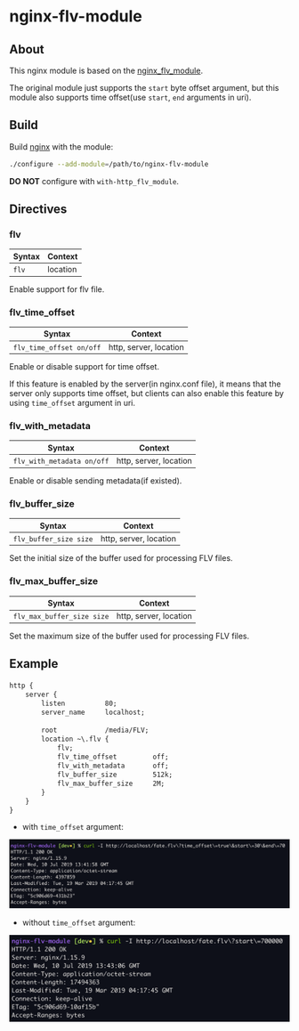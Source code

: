 # nginx-flv-module

## About

This nginx module is based on the [nginx_flv_module](https://github.com/nginx/nginx/blob/master/src/http/modules/ngx_http_flv_module.c).

The original module just supports the `start` byte offset argument, but this module also supports time offset(use `start`, `end` arguments in uri).

## Build

Build [nginx](http://nginx.org) with the module:

``` sh
./configure --add-module=/path/to/nginx-flv-module
```

**DO NOT** configure with `with-http_flv_module`.

## Directives

### flv

| Syntax | Context |
|--------|---------|
|`flv`   |location|

Enable support for flv file.

### flv_time_offset

| Syntax | Context |
|--------|---------|
|`flv_time_offset on/off`|http, server, location|

Enable or disable support for time offset.

If this feature is enabled by the server(in nginx.conf file), it means that the server only supports time offset, but clients can also enable this feature by using `time_offset` argument in uri.

### flv_with_metadata

| Syntax | Context |
|--------|---------|
|`flv_with_metadata on/off`|http, server, location|

Enable or disable sending metadata(if existed).

### flv_buffer_size

| Syntax | Context |
|--------|---------|
|`flv_buffer_size size` |http, server, location|

Set the initial size of the buffer used for processing FLV files.

### flv_max_buffer_size

| Syntax | Context |
|--------|---------|
|`flv_max_buffer_size size`|http, server, location|

Set the maximum size of the buffer used for processing FLV files.

## Example

``` nginx
http {
    server {
        listen          80;
        server_name     localhost;

        root            /media/FLV;
        location ~\.flv {
            flv;
            flv_time_offset         off;
            flv_with_metadata       off;
            flv_buffer_size         512k;
            flv_max_buffer_size     2M;
        }
    }
}
```

* with `time_offset` argument:

![flv-with-time_offset](https://raw.githubusercontent.com/BalusChen/Markdown_Photos/master/L78Z/flv-with-time_offset.png)

* without `time_offset` argument:

![flv-without-time_offset](https://raw.githubusercontent.com/BalusChen/Markdown_Photos/master/L78Z/flv-without-time_offset.png)
